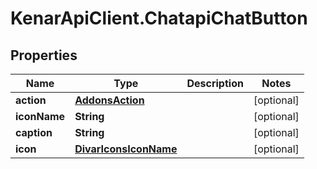# KenarApiClient.ChatapiChatButton

## Properties

Name | Type | Description | Notes
------------ | ------------- | ------------- | -------------
**action** | [**AddonsAction**](AddonsAction.md) |  | [optional] 
**iconName** | **String** |  | [optional] 
**caption** | **String** |  | [optional] 
**icon** | [**DivarIconsIconName**](DivarIconsIconName.md) |  | [optional] 


